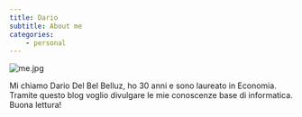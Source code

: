 ```yaml
---
title: Dario
subtitle: About me 
categories:
    - personal
---
```


![me.jpg](/assets/img/mee.jpg)


Mi chiamo Dario Del Bel Belluz, ho 30 anni e sono laureato in Economia. Tramite questo blog voglio divulgare le mie conoscenze base di informatica. <br>
Buona lettura!
